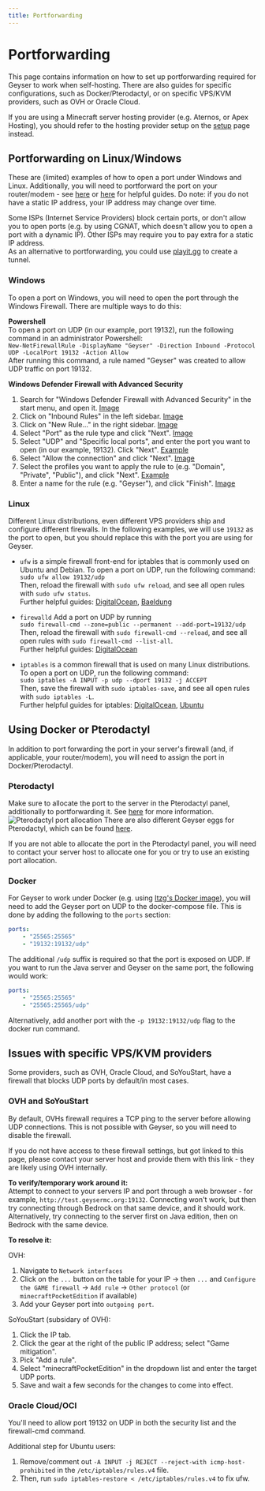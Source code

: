 ```yaml
---
title: Portforwarding
---
```


# Portforwarding
This page contains information on how to set up portforwarding required for Geyser to work when self-hosting.
There are also guides for specific configurations, such as Docker/Pterodactyl, or on specific VPS/KVM providers, such as OVH or Oracle Cloud. 

<div class="alert alert-warning" role="alert">
	If you are using a Minecraft server hosting provider (e.g. Aternos, or Apex Hosting), you should refer to the hosting provider setup on the <a href="/geyser/setup/">setup</a> page instead.
</div>

## Portforwarding on Linux/Windows
These are (limited) examples of how to open a port under Windows and Linux. 
Additionally, you will need to portforward the port on your router/modem - see [here](https://www.howtogeek.com/66214/how-to-forward-ports-on-your-router/) or [here](https://www.lifewire.com/how-to-port-forward-4163829) for helpful guides.
Do note: if you do not have a static IP address, your IP address may change over time. 

<div class="alert alert-info" role="alert">
	Some ISPs (Internet Service Providers) block certain ports, or don't allow you to open ports (e.g. by using CGNAT, which doesn't allow you to open a port with a dynamic IP).
Other ISPs may require you to pay extra for a static IP address. <br>
As an alternative to portforwarding, you could use <a href="/geyser/playit-gg/">playit.gg</a> to create a tunnel.
</div>

### Windows
To open a port on Windows, you will need to open the port through the Windows Firewall. There are multiple ways to do this:

**Powershell** <br>
To open a port on UDP (in our example, port 19132), run the following command in an administrator Powershell: <br>
`New-NetFirewallRule -DisplayName "Geyser" -Direction Inbound -Protocol UDP -LocalPort 19132 -Action Allow` <br>
After running this command, a rule named "Geyser" was created to allow UDP traffic on port 19132. <br>

**Windows Defender Firewall with Advanced Security** <br>
1. Search for "Windows Defender Firewall with Advanced Security" in the start menu, and open it. [Image](https://cdn.discordapp.com/attachments/613194762249437245/1139289055612370964/image.png)
2. Click on "Inbound Rules" in the left sidebar. [Image](https://cdn.discordapp.com/attachments/613194762249437245/1139291934930772049/image.png)
3. Click on "New Rule..." in the right sidebar. [Image](https://cdn.discordapp.com/attachments/613194762249437245/1139291934930772049/image.png)
4. Select "Port" as the rule type and click "Next". [Image](https://cdn.discordapp.com/attachments/613194762249437245/1139292384283349092/image.png)
5. Select "UDP" and "Specific local ports", and enter the port you want to open (in our example, 19132). Click "Next". [Example](https://cdn.discordapp.com/attachments/613194762249437245/1139292567410843658/image.png)
6. Select "Allow the connection" and click "Next". [Image](https://cdn.discordapp.com/attachments/1029700125636960356/1139292899805249586/image.png)
7. Select the profiles you want to apply the rule to (e.g. "Domain", "Private", "Public"), and click "Next". [Example](https://cdn.discordapp.com/attachments/1029700125636960356/1139292899536805949/image.png)
8. Enter a name for the rule (e.g. "Geyser"), and click "Finish". [Image](https://cdn.discordapp.com/attachments/1029700125636960356/1139292899192881202/image.png)

### Linux
Different Linux distributions, even different VPS providers ship and configure different firewalls. In the following examples, we will use `19132` as the port to open, but you should replace this with the port you are using for Geyser.

- `ufw` is a simple firewall front-end for iptables that is commonly used on Ubuntu and Debian. To open a port on UDP, run the following command: <br>
`sudo ufw allow 19132/udp` <br>
Then, reload the firewall with `sudo ufw reload`, and see all open rules with `sudo ufw status`. <br>
Further helpful guides: [DigitalOcean](https://www.digitalocean.com/community/tutorials/how-to-setup-a-firewall-with-ufw-on-an-ubuntu-and-debian-cloud-server), [Baeldung](https://www.baeldung.com/linux/uncomplicated-firewall)

- `firewalld` Add a port on UDP by running <br>
  `sudo firewall-cmd --zone=public --permanent --add-port=19132/udp` <br>
  Then, reload the firewall with `sudo firewall-cmd --reload`, and see all open rules with `sudo firewall-cmd --list-all`. <br>
  Further helpful guides: [DigitalOcean](https://www.digitalocean.com/community/tutorials/how-to-set-up-a-firewall-using-firewalld-on-centos-7)

- `iptables` is a common firewall that is used on many Linux distributions. To open a port on UDP, run the following command: <br>
`sudo iptables -A INPUT -p udp --dport 19132 -j ACCEPT` <br>
Then, save the firewall with `sudo iptables-save`, and see all open rules with `sudo iptables -L`. <br>
Further helpful guides for iptables: [DigitalOcean](https://www.digitalocean.com/community/tutorials/how-to-set-up-a-firewall-using-iptables-on-ubuntu-14-04), [Ubuntu](https://help.ubuntu.com/community/IptablesHowTo)

## Using Docker or Pterodactyl
In addition to port forwarding the port in your server's firewall (and, if applicable, your router/modem), you will need to assign the port in Docker/Pterodactyl.

### Pterodactyl
Make sure to allocate the port to the server in the Pterodactyl panel, additionally to portforwarding it. See [here](https://pterodactyl.io/community/games/minecraft.html#allocations-in-the-panel) for more information.
![Pterodactyl port allocation](https://cdn.discordapp.com/attachments/613194762249437245/1138630494909640794/image.png)
There are also different Geyser eggs for Pterodactyl, which can be found [here](https://github.com/GeyserMC/pterodactyl-stuff).

<div class="alert alert-warning" role="alert">
    If you are not able to allocate the port in the Pterodactyl panel, you will need to contact your server host to allocate one for you or try to use an existing port allocation.
</div>

### Docker
For Geyser to work under Docker (e.g. using [Itzg's Docker image](https://github.com/itzg/docker-minecraft-server)), you will need to add the Geyser port on UDP to the docker-compose file. This is done by adding the following to the `ports` section:

```yaml
ports:
    - "25565:25565"
    - "19132:19132/udp"
```
The additional `/udp` suffix is required so that the port is exposed on UDP. If you want to run the Java server and Geyser on the same port, the following would work:

```yaml
ports:
    - "25565:25565"
    - "25565:25565/udp"
```

Alternatively, add another port with the `-p 19132:19132/udp` flag to the docker run command.

## Issues with specific VPS/KVM providers
Some providers, such as OVH, Oracle Cloud, and SoYouStart, have a firewall that blocks UDP ports by default/in most cases.

### OVH and SoYouStart
By default, OVHs firewall requires a TCP ping to the server before allowing UDP connections. This is not possible with Geyser, so you will need to disable the firewall.

<div class="alert alert-warning" role="alert">
    If you do not have access to these firewall settings, but got linked to this page, please contact your server host and provide them with this link - they are likely using OVH internally.	
</div>

**To verify/temporary work around it:** <br>
Attempt to connect to your servers IP and port through a web browser - for example, `http://test.geysermc.org:19132`. Connecting won't work, but then try connecting through Bedrock on that same device, and it should work.
Alternatively, try connecting to the server first on Java edition, then on Bedrock with the same device.

**To resolve it:** <br>

OVH:
1. Navigate to `Network interfaces`
2. Click on the `...` button on the table for your IP -> then `...` and `Configure the GAME firewall` -> `Add rule` -> `Other protocol` (or `minecraftPocketEdition` if available)
3. Add your Geyser port into `outgoing port`.

SoYouStart (subsidary of OVH):
1. Click the IP tab.
2. Click the gear at the right of the public IP address; select "Game mitigation".
3. Pick "Add a rule".
4. Select "minecraftPocketEdition" in the dropdown list and enter the target UDP ports.
5. Save and wait a few seconds for the changes to come into effect.

### Oracle Cloud/OCI
You'll need to allow port 19132 on UDP in both the security list and the firewall-cmd command.

Additional step for Ubuntu users: 
1. Remove/comment out `-A INPUT -j REJECT --reject-with icmp-host-prohibited` in the `/etc/iptables/rules.v4` file.
2. Then, run `sudo iptables-restore < /etc/iptables/rules.v4` to fix ufw.
